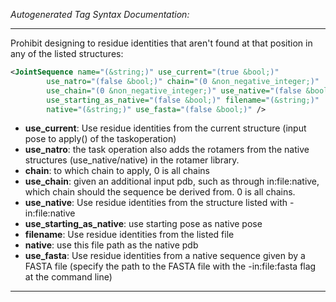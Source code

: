 _Autogenerated Tag Syntax Documentation:_

---
Prohibit designing to residue identities that aren't found at that position in any of the listed structures:

```xml
<JointSequence name="(&string;)" use_current="(true &bool;)"
        use_natro="(false &bool;)" chain="(0 &non_negative_integer;)"
        use_chain="(0 &non_negative_integer;)" use_native="(false &bool;)"
        use_starting_as_native="(false &bool;)" filename="(&string;)"
        native="(&string;)" use_fasta="(false &bool;)" />
```

-   **use_current**: Use residue identities from the current structure (input pose to apply() of the taskoperation)
-   **use_natro**: the task operation also adds the rotamers from the native structures (use_native/native) in the rotamer library.
-   **chain**: to which chain to apply, 0 is all chains
-   **use_chain**: given an additional input pdb, such as through in:file:native, which chain should the sequence be derived from. 0 is all chains.
-   **use_native**: Use residue identities from the structure listed with -in:file:native
-   **use_starting_as_native**: use starting pose as native pose
-   **filename**: Use residue identities from the listed file
-   **native**: use this file path as the native pdb
-   **use_fasta**: Use residue identities from a native sequence given by a FASTA file (specify the path to the FASTA file with the -in:file:fasta flag at the command line)

---
